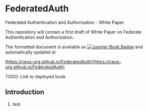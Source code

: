 # FederatedAuth
Federated Authentication and Authorization - White Paper

This repository will contain a first draft of White Paper on Federate Authentication and Authorization.

The formatted document is available as [![Jupyter Book Badge](https://jupyterbook.org/badge.svg)](https://ceos-org.github.io/wgiss-cda) and automatically updated at

[https://ceos-org.github.io/FederatedAuth](https://ceos-org.github.io/FederatedAuth)


TODO: Link to deployed book 

## Introduction
1. test
